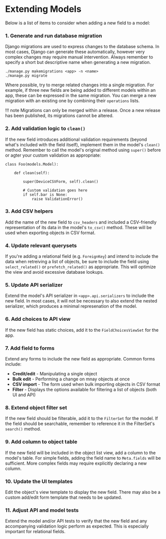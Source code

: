 # Extending Models

Below is a list of items to consider when adding a new field to a model:

### 1. Generate and run database migration

Django migrations are used to express changes to the database schema. In most cases, Django can generate these automatically, however very complex changes may require manual intervention. Always remember to specify a short but descriptive name when generating a new migration.

```
./manage.py makemigrations <app> -n <name>
./manage.py migrate
```

Where possible, try to merge related changes into a single migration. For example, if three new fields are being added to different models within an app, these can be expressed in the same migration. You can merge a new migration with an existing one by combining their `operations` lists.

!!! note
    Migrations can only be merged within a release. Once a new release has been published, its migrations cannot be altered.

### 2. Add validation logic to `clean()`

If the new field introduces additional validation requirements (beyond what's included with the field itself), implement them in the model's `clean()` method. Remember to call the model's original method using `super()` before or agter your custom validation as appropriate:

```
class Foo(models.Model):

    def clean(self):

        super(DeviceCSVForm, self).clean()

        # Custom validation goes here
        if self.bar is None:
            raise ValidationError()
```

### 3. Add CSV helpers

Add the name of the new field to `csv_headers` and included a CSV-friendly representation of its data in the model's `to_csv()` method. These will be used when exporting objects in CSV format.

### 4. Update relevant querysets

If you're adding a relational field (e.g. `ForeignKey`) and intend to include the data when retreiving a list of objects, be sure to include the field using `select_related()` or `prefetch_related()` as appropriate. This will optimize the view and avoid excessive database lookups.

### 5. Update API serializer

Extend the model's API serializer in `<app>.api.serializers` to include the new field. In most cases, it will not be necessary to also extend the nested serializer, which produces a minimal represenation of the model.

### 6. Add choices to API view

If the new field has static choices, add it to the `FieldChoicesViewSet` for the app.

### 7. Add field to forms

Extend any forms to include the new field as appropriate. Common forms include:

* **Credit/edit** - Manipulating a single object
* **Bulk edit** - Performing a change on mnay objects at once
* **CSV import** - The form used when bulk importing objects in CSV format
* **Filter** - Displays the options available for filtering a list of objects (both UI and API)

### 8. Extend object filter set

If the new field should be filterable, add it to the `FilterSet` for the model. If the field should be searchable, remember to reference it in the FilterSet's `search()` method.

### 9. Add column to object table

If the new field will be included in the object list view, add a column to the model's table. For simple fields, adding the field name to `Meta.fields` will be sufficient. More complex fields may require explicitly declaring a new column.

### 10. Update the UI templates

Edit the object's view template to display the new field. There may also be a custom add/edit form template that needs to be updated.

### 11. Adjust API and model tests

Extend the model and/or API tests to verify that the new field and any accompanying validation logic perform as expected. This is especially important for relational fields.
